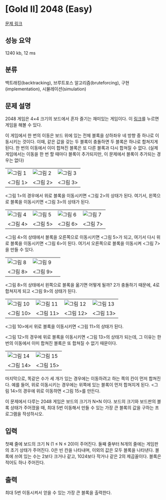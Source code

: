 # [Gold II] 2048 (Easy)

[문제 링크](https://www.acmicpc.net/problem/12100)

## 성능 요약

1240 kb, 12 ms

## 분류

백트래킹(backtracking), 브루트포스 알고리즘(bruteforcing), 구현(implementation), 시뮬레이션(simulation)

## 문제 설명

2048 게임은 4×4 크기의 보드에서 혼자 즐기는 재미있는 게임이다. 이 [링크](https://gabrielecirulli.github.io/2048/)를 누르면 게임을 해볼 수 있다.

이 게임에서 한 번의 이동은 보드 위에 있는 전체 블록을 상하좌우 네 방향 중 하나로 이동시키는 것이다. 이때, 같은 값을 갖는 두 블록이 충돌하면 두 블록은 하나로 합쳐지게 된다. 한 번의 이동에서 이미 합쳐진 블록은 또 다른 블록과 다시 합쳐질 수 없다. (실제 게임에서는 이동을 한 번 할 때마다 블록이 추가되지만, 이 문제에서 블록이 추가되는 경우는 없다)

| | | |
|-|-|-|
|![그림 1](https://onlinejudgeimages.s3-ap-northeast-1.amazonaws.com/problem/12094/1.png)|![그림 2](https://onlinejudgeimages.s3-ap-northeast-1.amazonaws.com/problem/12094/2.png)|![그림 3](https://onlinejudgeimages.s3-ap-northeast-1.amazonaws.com/problem/12094/3.png)|
|<그림 1>|<그림 2>|<그림 3>|

<그림 1>의 경우에서 위로 블록을 이동시키면 <그림 2>의 상태가 된다. 여기서, 왼쪽으로 블록을 이동시키면 <그림 3>의 상태가 된다.

| | | | |
|-|-|-|-|
|![그림 4](https://onlinejudgeimages.s3-ap-northeast-1.amazonaws.com/problem/12094/4.png)|![그림 5](https://onlinejudgeimages.s3-ap-northeast-1.amazonaws.com/problem/12094/5.png)|![그림 6](https://onlinejudgeimages.s3-ap-northeast-1.amazonaws.com/problem/12094/6.png)|![그림 7](https://onlinejudgeimages.s3-ap-northeast-1.amazonaws.com/problem/12094/7.png)|
|<그림 4>|<그림 5>|<그림 6>|<그림 7>|

<그림 4>의 상태에서 블록을 오른쪽으로 이동시키면 <그림 5>가 되고, 여기서 다시 위로 블록을 이동시키면 <그림 6>이 된다. 여기서 오른쪽으로 블록을 이동시켜 <그림 7>을 만들 수 있다.

| | | |
|-|-|-|
|![그림 8](https://onlinejudgeimages.s3-ap-northeast-1.amazonaws.com/problem/12094/8.png)|![그림 9](https://onlinejudgeimages.s3-ap-northeast-1.amazonaws.com/problem/12094/10.png)|
|<그림 8>|<그림 9>|

<그림 8>의 상태에서 왼쪽으로 블록을 옮기면 어떻게 될까? 2가 충돌하기 때문에, 4로 합쳐지게 되고 <그림 9>의 상태가 된다.

| | | | |
|-|-|-|-|
|![그림 10](https://onlinejudgeimages.s3-ap-northeast-1.amazonaws.com/problem/12094/17.png)|![그림 11](https://onlinejudgeimages.s3-ap-northeast-1.amazonaws.com/problem/12094/18.png)|![그림 12](https://onlinejudgeimages.s3-ap-northeast-1.amazonaws.com/problem/12094/19.png)|![그림 13](https://onlinejudgeimages.s3-ap-northeast-1.amazonaws.com/problem/12094/20.png)|
|<그림 10>|<그림 11>|<그림 12>|<그림 13>|

<그림 10>에서 위로 블록을 이동시키면 <그림 11>의 상태가 된다. 

<그림 12>의 경우에 위로 블록을 이동시키면 <그림 13>의 상태가 되는데, 그 이유는 한 번의 이동에서 이미 합쳐진 블록은 또 합쳐질 수 없기 때문이다.

| | |
|-|-|
|![그림 14](https://onlinejudgeimages.s3-ap-northeast-1.amazonaws.com/problem/12094/21.png)|![그림 15](https://onlinejudgeimages.s3-ap-northeast-1.amazonaws.com/problem/12094/22.png)|
|<그림 14>|<그림 15>|

마지막으로, 똑같은 수가 세 개가 있는 경우에는 이동하려고 하는 쪽의 칸이 먼저 합쳐진다. 예를 들어, 위로 이동시키는 경우에는 위쪽에 있는 블록이 먼저 합쳐지게 된다. <그림 14>의 경우에 위로 이동하면 <그림 15>를 만든다.

이 문제에서 다루는 2048 게임은 보드의 크기가 N×N 이다. 보드의 크기와 보드판의 블록 상태가 주어졌을 때, 최대 5번 이동해서 만들 수 있는 가장 큰 블록의 값을 구하는 프로그램을 작성하시오.

## 입력

첫째 줄에 보드의 크기 N (1 ≤ N ≤ 20)이 주어진다. 둘째 줄부터 N개의 줄에는 게임판의 초기 상태가 주어진다. 0은 빈 칸을 나타내며, 이외의 값은 모두 블록을 나타낸다. 블록에 쓰여 있는 수는 2보다 크거나 같고, 1024보다 작거나 같은 2의 제곱꼴이다. 블록은 적어도 하나 주어진다.

## 출력

최대 5번 이동시켜서 얻을 수 있는 가장 큰 블록을 출력한다.

